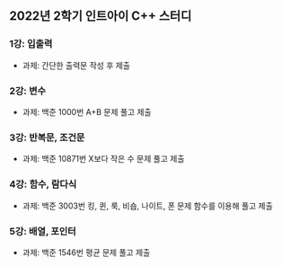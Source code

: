 ## 2022년 2학기 인트아이 C++ 스터디

### 1강: 입출력
- 과제: 간단한 출력문 작성 후 제출

### 2강: 변수
- 과제: 백준 1000번 A+B 문제 풀고 제출

### 3강: 반복문, 조건문
- 과제: 백준 10871번 X보다 작은 수 문제 풀고 제출

### 4강: 함수, 람다식
- 과제: 백준 3003번 킹, 퀸, 룩, 비숍, 나이트, 폰 문제 함수를 이용해 풀고 제출

### 5강: 배열, 포인터
- 과제: 백준 1546번 평균 문제 풀고 제출